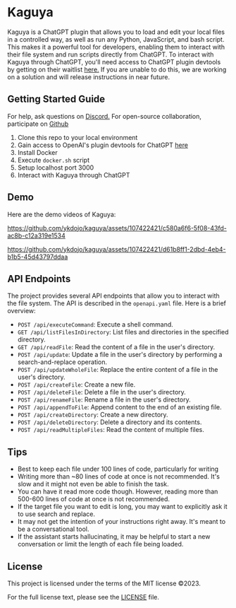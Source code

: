 # Kaguya

Kaguya is a ChatGPT plugin that allows you to load and edit your local files in a controlled way, as well as run any Python, JavaScript, and bash script. This makes it a powerful tool for developers, enabling them to interact with their file system and run scripts directly from ChatGPT. To interact with Kaguya through ChatGPT, you'll need access to ChatGPT plugin devtools by getting on their waitlist [here.](https://openai.com/waitlist/plugins) If you are unable to do this, we are working on a solution and will release instructions in near future.  

## Getting Started Guide

For help, ask questions on [Discord.](https://discord.com/channels/1007344194622324807/1120722773879300257)
For open-source collaboration, participate on [Github](https://github.com/ykdojo/kaguya)

1. Clone this repo to your local environment
1. Gain access to OpenAI's plugin devtools for ChatGPT [here](https://openai.com/waitlist/plugins)
1. Install Docker
1. Execute ```docker.sh``` script
1. Setup localhost port 3000
1. Interact with Kaguya through ChatGPT

## Demo

Here are the demo videos of Kaguya: 

https://github.com/ykdojo/kaguya/assets/107422421/c580a6f6-5f08-43fd-ac8b-c12a319e1534

https://github.com/ykdojo/kaguya/assets/107422421/d61b8ff1-2dbd-4eb4-b1b5-45d43797ddaa

## API Endpoints

The project provides several API endpoints that allow you to interact with the file system. The API is described in the `openapi.yaml` file. Here is a brief overview:

- `POST /api/executeCommand`: Execute a shell command.
- `GET /api/listFilesInDirectory`: List files and directories in the specified directory.
- `GET /api/readFile`: Read the content of a file in the user's directory.
- `POST /api/update`: Update a file in the user's directory by performing a search-and-replace operation.
- `POST /api/updateWholeFile`: Replace the entire content of a file in the user's directory.
- `POST /api/createFile`: Create a new file.
- `POST /api/deleteFile`: Delete a file in the user's directory.
- `POST /api/renameFile`: Rename a file in the user's directory.
- `POST /api/appendToFile`: Append content to the end of an existing file.
- `POST /api/createDirectory`: Create a new directory.
- `POST /api/deleteDirectory`: Delete a directory and its contents.
- `POST /api/readMultipleFiles`: Read the content of multiple files.

## Tips

- Best to keep each file under 100 lines of code, particularly for writing
- Writing more than ~80 lines of code at once is not recommended. It's slow and it might not even be able to finish the task.
- You can have it read more code though. However, reading more than 500-600 lines of code at once is not recommended.
- If the target file you want to edit is long, you may want to explicitly ask it to use search and replace.
- It may not get the intention of your instructions right away. It's meant to be a conversational tool.
- If the assistant starts hallucinating, it may be helpful to start a new conversation or limit the length of each file being loaded.

## License 

This project is licensed under the terms of the MIT license ©2023.

For the full license text, please see the [LICENSE](./LICENSE) file.

